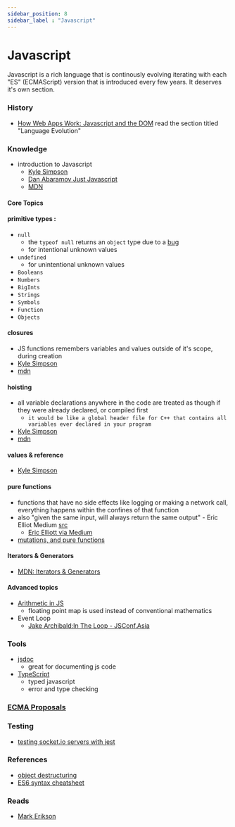 ```yaml
---
sidebar_position: 8
sidebar_label : "Javascript"
---
```


# Javascript
 
Javascript is a rich language that is continously evolving iterating with each "ES" (ECMAScript) version that is introduced every few years. It deserves it's own section.

### History
- [How Web Apps Work: Javascript and the DOM](https://github.com/TropicalSunshine/resources.git)
read the section titled "Language Evolution"


### Knowledge
- introduction to Javascript
  - [Kyle Simpson](https://github.com/getify/You-Dont-Know-JS/blob/2nd-ed/get-started/ch1.md#chapter-1-what-is-javascript)
  - [Dan Abaramov Just Javascript](https://justjavascript.com/) 
  - [MDN](https://developer.mozilla.org/en-US/docs/Web/JavaScript/Guide)

#### Core Topics

#### primitive types :
 - `null`
   - the `typeof null` returns an `object` type due to a [bug](https://2ality.com/2013/10/typeof-null.html?ck_subscriber_id=1001202893)
   - for intentional unknown values
 - `undefined`
   - for unintentional unknown values
 - `Booleans`
 - `Numbers`
 - `BigInts`
 - `Strings`
 - `Symbols`
 - `Function`
 - `Objects`

 
#### closures
 - JS functions remembers variables and values outside of it's scope, during creation
 - [Kyle Simpson](https://github.com/getify/You-Dont-Know-JS/blob/2nd-ed/get-started/ch3.md#closure)
 - [mdn](https://developer.mozilla.org/en-US/docs/Web/JavaScript/Closures)
#### hoisting
 - all variable declarations anywhere in the code are treated as though if they were already declared, or compiled first
   - `it would be like a global header file for C++ that contains all variables ever declared in your program`
 - [Kyle Simpson](https://github.com/getify/You-Dont-Know-JS/blob/2nd-ed/get-started/ch3.md#closure)
 - [mdn](https://developer.mozilla.org/en-US/docs/Glossary/Hoisting)
#### values & reference
 - [Kyle Simpson](https://github.com/getify/You-Dont-Know-JS/blob/2nd-ed/get-started/apA.md#values-vs-references)
#### pure functions
 - functions that have no side effects like logging or making a network call, everything happens within the confines of that function
 - also "given the same input, will always return the same output" - Eric Elliot Medium [src](https://medium.com/javascript-scene/master-the-javascript-interview-what-is-a-pure-function-d1c076bec976)
   - [Eric Elliott via Medium](https://medium.com/javascript-scene/master-the-javascript-interview-what-is-a-pure-function-d1c076bec976)
 - [mutations, and pure functions](https://blog.bitsrc.io/understanding-javascript-mutation-and-pure-functions-7231cc2180d3)

#### Iterators & Generators
 - [MDN: Iterators & Generators](https://developer.mozilla.org/en-US/docs/Web/JavaScript/Guide/Iterators_and_Generators)
    
#### Advanced topics
   - [Arithmetic in JS](https://floating-point-gui.de/formats/fp/?ck_subscriber_id=1001202893)
     - floating point map is used instead of conventional mathematics
   - Event Loop
     - [Jake Archibald:In The Loop - JSConf.Asia](https://www.youtube.com/watch?v=cCOL7MC4Pl0&ab_channel=JSConf)
### Tools
  - [jsdoc](https://jsdoc.app/index.html)
    - great for documenting js code
  - [TypeScript](https://www.typescriptlang.org/)
    - typed javascript
    - error and type checking
 
### [ECMA Proposals](https://github.com/tc39/proposals)

### Testing 
  - [testing socket.io servers with jest](https://medium.com/@tozwierz/testing-socket-io-with-jest-on-backend-node-js-f71f7ec7010f)

### References
  - [object destructuring](https://hacks.mozilla.org/2015/05/es6-in-depth-destructuring/)
  - [ES6 syntax cheatsheet](https://hackernoon.com/import-export-default-require-commandjs-javascript-nodejs-es6-vs-cheatsheet-different-tutorial-example-5a321738b50f)

### Reads
  - [Mark Erikson](https://blog.isquaredsoftware.com/)
  
